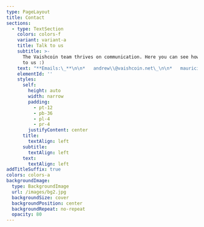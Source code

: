```yaml
---
type: PageLayout
title: Contact
sections:
  - type: TextSection
    colors: colors-f
    variant: variant-a
    title: Talk to us
    subtitle: >-
      The Vaishcoin team thrives on communication. Here you can see how to talk
      to us :)
    text: "**Emails:\_**\n\n*   andrew\\@vaishcoin.net\_\n\n*   mauricio\\@vaishcoin.net\n\n*   kevin\\@vaishcoin.net\n\n**Phone:** \n\n*   (608) 88-Vaish (82474)\n\n"
    elementId: ''
    styles:
      self:
        height: auto
        width: narrow
        padding:
          - pt-12
          - pb-36
          - pl-4
          - pr-4
        justifyContent: center
      title:
        textAlign: left
      subtitle:
        textAlign: left
      text:
        textAlign: left
addTitleSuffix: true
colors: colors-a
backgroundImage:
  type: BackgroundImage
  url: /images/bg2.jpg
  backgroundSize: cover
  backgroundPosition: center
  backgroundRepeat: no-repeat
  opacity: 80
---
```


